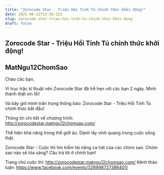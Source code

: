 ```yaml
---
title: "Zorocode Star - Triệu Hồi Tinh Tú chính thức khởi động!"
date: 2025-06-12T12:58:32Z
slug: zorocode-star-trieu-hoi-tinh-tu-chinh-thuc-khoi-dong
draft: false
---
```


## Zorocode Star - Triệu Hồi Tinh Tú chính thức khởi động!

## MatNgu12ChomSao

Chào các bạn,
 
Vì trục trặc kĩ thuật nên Zorocode Star đã trễ hẹn với các bạn 2 ngày. Mình thành thật xin lỗi!
 
Và bây giờ mình trân trọng thông báo: Zorocode Star - Triệu Hồi Tinh Tú chính thức bắt đầu!
 
 
Thông tin chi tiết về chương trình: http://zorocodestar.matngu12chomsao.com/
 
Thể hiện khả năng trong thế giới ảo. Dành lấy vinh quang trong cuộc sống thật.
 
Zorocode Star - Cuộc thi tìm kiếm tài năng ca hát của các chòm sao.
Chòm sao nào sẽ tỏa sáng? Câu trả lời ở chính bạn!
 
 
Trang chủ cuộc thi: http://zorocodestar.matngu12chomsao.com/
Kênh thảo luận: https://www.facebook.com/events/326998727386401/